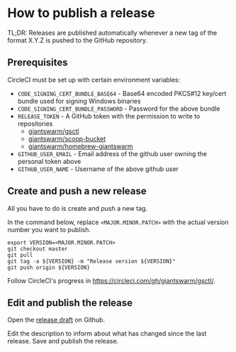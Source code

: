 # How to publish a release

TL;DR: Releases are published automatically whenever a new tag of the format X.Y.Z is pushed to the GitHub repository.

## Prerequisites

CircleCI must be set up with certain environment variables:

- `CODE_SIGNING_CERT_BUNDLE_BASE64` - Base64 encoded PKCS#12 key/cert bundle used for signing Windows binaries
- `CODE_SIGNING_CERT_BUNDLE_PASSWORD` - Password for the above bundle
- `RELEASE_TOKEN` - A GitHub token with the permission to write to repositories
  - [giantswarm/gsctl](https://github.com/giantswarm/gsctl/)
  - [giantswarm/scoop-bucket](https://github.com/giantswarm/scoop-bucket)
  - [giantswarm/homebrew-giantswarm](https://github.com/giantswarm/homebrew-giantswarm)
- `GITHUB_USER_EMAIL` - Email address of the github user owning the personal token above
- `GITHUB_USER_NAME` - Username of the above github user

## Create and push a new release

All you have to do is create and push a new tag.

In the command below, replace `<MAJOR.MINOR.PATCH>` with the actual version number you want to publish.

```
export VERSION=<MAJOR.MINOR.PATCH>
git checkout master
git pull
git tag -a ${VERSION} -m "Release version ${VERSION}"
git push origin ${VERSION}
```

Follow CircleCI's progress in https://circleci.com/gh/giantswarm/gsctl/.

## Edit and publish the release

Open the [release draft](https://github.com/giantswarm/gsctl/releases/) on Github.

Edit the description to inform about what has changed since the last release. Save and publish the release.
